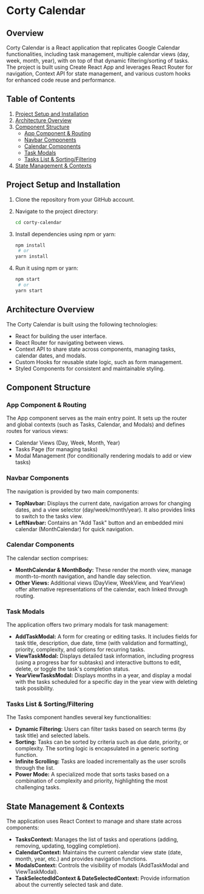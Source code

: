 # Corty Calendar

## Overview

Corty Calendar is a React application that replicates Google Calendar functionalities, including task management, multiple calendar views (day, week, month, year), with on top of that dynamic filtering/sorting of tasks. The project is built using Create React App and leverages React Router for navigation, Context API for state management, and various custom hooks for enhanced code reuse and performance.

## Table of Contents

1. [Project Setup and Installation](#project-setup-and-installation)
2. [Architecture Overview](#architecture-overview)
3. [Component Structure](#component-structure)
    - [App Component & Routing](#app-component--routing)
    - [Navbar Components](#navbar-components)
    - [Calendar Components](#calendar-components)
    - [Task Modals](#task-modals)
    - [Tasks List & Sorting/Filtering](#tasks-list--sortingfiltering)
4. [State Management & Contexts](#state-management--contexts)

## Project Setup and Installation

1. Clone the repository from your GitHub account.
2. Navigate to the project directory:  

   ```bash
   cd corty-calendar
   
3. Install dependencies using npm or yarn:  

   ```bash
   npm install
    # or
   yarn install
   
4. Run it using npm or yarn:  

   ```bash
   npm start
    # or
   yarn start 

## Architecture Overview

The Corty Calendar is built using the following technologies:
- React for building the user interface.
- React Router for navigating between views.
- Context API to share state across components, managing tasks, calendar dates, and modals.
- Custom Hooks for reusable state logic, such as form management.
- Styled Components for consistent and maintainable styling.

## Component Structure

### App Component & Routing

The App component serves as the main entry point. It sets up the router and global contexts (such as Tasks, Calendar, and Modals) and defines routes for various views:
- Calendar Views (Day, Week, Month, Year)
- Tasks Page (for managing tasks)
- Modal Management (for conditionally rendering modals to add or view tasks)

### Navbar Components

The navigation is provided by two main components:
- **TopNavbar:** Displays the current date, navigation arrows for changing dates, and a view selector (day/week/month/year). It also provides links to switch to the tasks view.
- **LeftNavbar:** Contains an "Add Task" button and an embedded mini calendar (MonthCalendar) for quick navigation.

### Calendar Components

The calendar section comprises:
- **MonthCalendar & MonthBody:** These render the month view, manage month-to-month navigation, and handle day selection.
- **Other Views:** Additional views (DayView, WeekView, and YearView) offer alternative representations of the calendar, each linked through routing.

### Task Modals

The application offers two primary modals for task management:
- **AddTaskModal:** A form for creating or editing tasks. It includes fields for task title, description, due date, time (with validation and formatting), priority, complexity, and options for recurring tasks.
- **ViewTaskModal:** Displays detailed task information, including progress (using a progress bar for subtasks) and interactive buttons to edit, delete, or toggle the task's completion status.
- **YearViewTasksModal:** Displays months in a year, and display a modal with the tasks scheduled for a specific day in the year view with deleting task possibility.

### Tasks List & Sorting/Filtering

The Tasks component handles several key functionalities:
- **Dynamic Filtering:** Users can filter tasks based on search terms (by task title) and selected labels.
- **Sorting:** Tasks can be sorted by criteria such as due date, priority, or complexity. The sorting logic is encapsulated in a generic sorting function.
- **Infinite Scrolling:** Tasks are loaded incrementally as the user scrolls through the list.
- **Power Mode:** A specialized mode that sorts tasks based on a combination of complexity and priority, highlighting the most challenging tasks.

## State Management & Contexts

The application uses React Context to manage and share state across components:
- **TasksContext:** Manages the list of tasks and operations (adding, removing, updating, toggling completion).
- **CalendarContext:** Maintains the current calendar view state (date, month, year, etc.) and provides navigation functions.
- **ModalsContext:** Controls the visibility of modals (AddTaskModal and ViewTaskModal).
- **TaskSelectedIdContext & DateSelectedContext:** Provide information about the currently selected task and date.